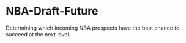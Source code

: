 # NBA-Draft-Future
Determining which incoming NBA prospects have the best chance to succeed at the next level.
